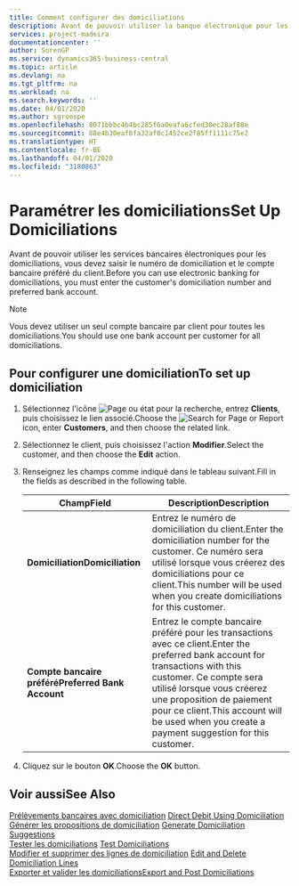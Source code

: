 ```yaml
---
title: Comment configurer des domiciliations
description: Avant de pouvoir utiliser la banque électronique pour les domiciliations, vous devez entrer le compte bancaire préféré et le numéro de domiciliation du client.
services: project-madeira
documentationcenter: ''
author: SorenGP
ms.service: dynamics365-business-central
ms.topic: article
ms.devlang: na
ms.tgt_pltfrm: na
ms.workload: na
ms.search.keywords: ''
ms.date: 04/01/2020
ms.author: sgroespe
ms.openlocfilehash: 8071bbbc4b4bc285f6a0eafa6cfed30ec28af88e
ms.sourcegitcommit: 88e4b30eaf6fa32af0c1452ce2f85ff1111c75e2
ms.translationtype: HT
ms.contentlocale: fr-BE
ms.lasthandoff: 04/01/2020
ms.locfileid: "3180863"
---
```

# <a name="set-up-domiciliations"></a><span data-ttu-id="5974f-103">Paramétrer les domiciliations</span><span class="sxs-lookup"><span data-stu-id="5974f-103">Set Up Domiciliations</span></span>
<span data-ttu-id="5974f-104">Avant de pouvoir utiliser les services bancaires électroniques pour les domiciliations, vous devez saisir le numéro de domiciliation et le compte bancaire préféré du client.</span><span class="sxs-lookup"><span data-stu-id="5974f-104">Before you can use electronic banking for domiciliations, you must enter the customer's domiciliation number and preferred bank account.</span></span>  

> [!NOTE]  
>  <span data-ttu-id="5974f-105">Vous devez utiliser un seul compte bancaire par client pour toutes les domiciliations.</span><span class="sxs-lookup"><span data-stu-id="5974f-105">You should use one bank account per customer for all domiciliations.</span></span>  

## <a name="to-set-up-domiciliation"></a><span data-ttu-id="5974f-106">Pour configurer une domiciliation</span><span class="sxs-lookup"><span data-stu-id="5974f-106">To set up domiciliation</span></span>  

1.  <span data-ttu-id="5974f-107">Sélectionnez l'icône ![Page ou état pour la recherche](../../media/ui-search/search_small.png "Icône Page ou état pour la recherche"), entrez **Clients**, puis choisissez le lien associé.</span><span class="sxs-lookup"><span data-stu-id="5974f-107">Choose the ![Search for Page or Report](../../media/ui-search/search_small.png "Search for Page or Report icon") icon, enter **Customers**, and then choose the related link.</span></span>  
2.  <span data-ttu-id="5974f-108">Sélectionnez le client, puis choisissez l'action **Modifier**.</span><span class="sxs-lookup"><span data-stu-id="5974f-108">Select the customer, and then choose the **Edit** action.</span></span>  
3.  <span data-ttu-id="5974f-109">Renseignez les champs comme indiqué dans le tableau suivant.</span><span class="sxs-lookup"><span data-stu-id="5974f-109">Fill in the fields as described in the following table.</span></span>  

    |<span data-ttu-id="5974f-110">Champ</span><span class="sxs-lookup"><span data-stu-id="5974f-110">Field</span></span>|<span data-ttu-id="5974f-111">Description</span><span class="sxs-lookup"><span data-stu-id="5974f-111">Description</span></span>|  
    |---------------------------------|---------------------------------------|  
    |<span data-ttu-id="5974f-112">**Domiciliation**</span><span class="sxs-lookup"><span data-stu-id="5974f-112">**Domiciliation**</span></span>|<span data-ttu-id="5974f-113">Entrez le numéro de domiciliation du client.</span><span class="sxs-lookup"><span data-stu-id="5974f-113">Enter the domiciliation number for the customer.</span></span> <span data-ttu-id="5974f-114">Ce numéro sera utilisé lorsque vous créerez des domiciliations pour ce client.</span><span class="sxs-lookup"><span data-stu-id="5974f-114">This number will be used when you create domiciliations for this customer.</span></span>|  
    |<span data-ttu-id="5974f-115">**Compte bancaire préféré**</span><span class="sxs-lookup"><span data-stu-id="5974f-115">**Preferred Bank Account**</span></span>|<span data-ttu-id="5974f-116">Entrez le compte bancaire préféré pour les transactions avec ce client.</span><span class="sxs-lookup"><span data-stu-id="5974f-116">Enter the preferred bank account for transactions with this customer.</span></span> <span data-ttu-id="5974f-117">Ce compte sera utilisé lorsque vous créerez une proposition de paiement pour ce client.</span><span class="sxs-lookup"><span data-stu-id="5974f-117">This account will be used when you create a payment suggestion for this customer.</span></span>|  

4.  <span data-ttu-id="5974f-118">Cliquez sur le bouton **OK**.</span><span class="sxs-lookup"><span data-stu-id="5974f-118">Choose the **OK** button.</span></span>  

## <a name="see-also"></a><span data-ttu-id="5974f-119">Voir aussi</span><span class="sxs-lookup"><span data-stu-id="5974f-119">See Also</span></span>  
 <span data-ttu-id="5974f-120">[Prélèvements bancaires avec domiciliation](direct-debit-using-domiciliation.md) </span><span class="sxs-lookup"><span data-stu-id="5974f-120">[Direct Debit Using Domiciliation](direct-debit-using-domiciliation.md) </span></span>  
 <span data-ttu-id="5974f-121">[Générer les propositions de domiciliation](how-to-generate-domiciliation-suggestions.md) </span><span class="sxs-lookup"><span data-stu-id="5974f-121">[Generate Domiciliation Suggestions](how-to-generate-domiciliation-suggestions.md) </span></span>  
 <span data-ttu-id="5974f-122">[Tester les domiciliations](how-to-test-domiciliations.md) </span><span class="sxs-lookup"><span data-stu-id="5974f-122">[Test Domiciliations](how-to-test-domiciliations.md) </span></span>  
 <span data-ttu-id="5974f-123">[Modifier et supprimer des lignes de domiciliation](how-to-edit-and-delete-domiciliation-lines.md) </span><span class="sxs-lookup"><span data-stu-id="5974f-123">[Edit and Delete Domiciliation Lines](how-to-edit-and-delete-domiciliation-lines.md) </span></span>  
 [<span data-ttu-id="5974f-124">Exporter et valider les domiciliations</span><span class="sxs-lookup"><span data-stu-id="5974f-124">Export and Post Domiciliations</span></span>](how-to-export-and-post-domiciliations.md)
